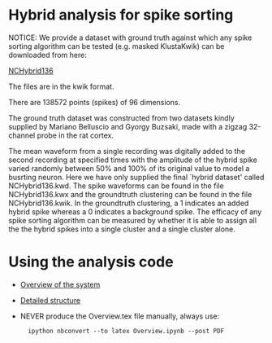 Hybrid analysis for spike sorting
=================================
NOTICE:
We provide a dataset with ground truth against which any spike sorting algorithm can be tested (e.g. masked KlustaKwik) can be downloaded from here:

[NCHybrid136](https://googledrive.com/host/0BwTrbfNJNihcWWpKeHpaYUJmWjg)

The files are in the kwik format.

There are 138572 points (spikes) of 96 dimensions. 

The ground truth dataset was constructed from two datasets kindly supplied by Mariano Belluscio and Gyorgy Buzsaki,
made with a zigzag 32-channel probe in the rat cortex.

The mean waveform from a single recording was digitally added to the second recording at specified times with the amplitude of the hybrid spike varied randomly between 50% and 100% of its original value to model a busrting neuron. Here we have only supplied the final `hybrid dataset' called NCHybrid136.kwd. The spike waveforms can be found in the file NCHybrid136.kwx and the groundtruth clustering can be found in the file NCHybrid136.kwik. In the groundtruth clustering, 
a 1 indicates an added hybrid spike whereas a 0 indicates a background spike. The efficacy of any spike sorting algorithm can be measured by whether it is able to assign all the the hybrid spikes into a single cluster and a single cluster alone. 

Using the analysis code
=================================

* [Overview of the system](http://nbviewer.ipython.org/urls/raw.github.com/klusta-team/hybrid_analysis/master/notes/Overview.ipynb)
* [Detailed structure](http://nbviewer.ipython.org/urls/raw.github.com/klusta-team/hybrid_analysis/master/notes/Detailed_structure.ipynb)

* NEVER produce the Overview.tex file manually, always use:

        ipython nbconvert --to latex Overview.ipynb --post PDF
